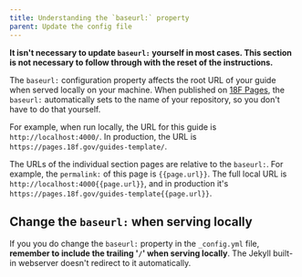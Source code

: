 ```yaml
---
title: Understanding the `baseurl:` property
parent: Update the config file
---
```

__It isn't necessary to update `baseurl:` yourself in most cases. This
section is not necessary to follow through with the reset of the
instructions.__

The `baseurl:` configuration property affects the root URL of your guide when
served locally on your machine. When published on [18F
Pages](https://pages.18f.gov/), the `baseurl:` automatically sets to the
name of your repository, so you don't have to do that yourself.

For example, when run locally, the URL for this guide is
`http://localhost:4000/`. In production, the URL is
`https://pages.18f.gov/guides-template/`.

The URLs of the individual section pages are relative to the `baseurl:`. For
example, the `permalink:` of this page is `{{page.url}}`. The full local
URL is `http://localhost:4000{{page.url}}`, and in
production it's `https://pages.18f.gov/guides-template{{page.url}}`.

## Change the `baseurl:` when serving locally

If you you do change the `baseurl:` property in the `_config.yml` file,
**remember to include the trailing '`/`' when serving locally**. The Jekyll
built-in webserver doesn't redirect to it automatically.
